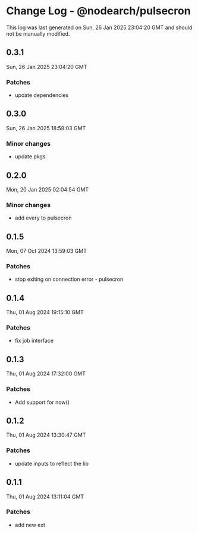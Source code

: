 # Change Log - @nodearch/pulsecron

This log was last generated on Sun, 26 Jan 2025 23:04:20 GMT and should not be manually modified.

## 0.3.1
Sun, 26 Jan 2025 23:04:20 GMT

### Patches

- update dependencies

## 0.3.0
Sun, 26 Jan 2025 18:58:03 GMT

### Minor changes

- update pkgs

## 0.2.0
Mon, 20 Jan 2025 02:04:54 GMT

### Minor changes

- add every to pulsecron

## 0.1.5
Mon, 07 Oct 2024 13:59:03 GMT

### Patches

- stop exiting on connection error - pulsecron

## 0.1.4
Thu, 01 Aug 2024 19:15:10 GMT

### Patches

- fix job interface

## 0.1.3
Thu, 01 Aug 2024 17:32:00 GMT

### Patches

- Add support for now()

## 0.1.2
Thu, 01 Aug 2024 13:30:47 GMT

### Patches

- update inputs to reflect the lib

## 0.1.1
Thu, 01 Aug 2024 13:11:04 GMT

### Patches

- add new ext

